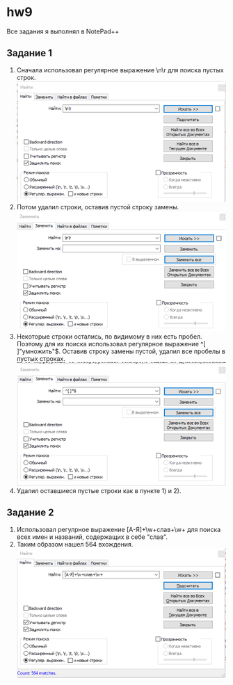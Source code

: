 # hw9
Все задания я выполнял в NotePad++
## Задание 1 
1) Сначала использовал регулярное выражение \n\r для поиска пустых строк. 
![Скрин](https://raw.githubusercontent.com/vladimirloginov999/hw9/master/Скриншот%2026-05-2018%20150241.png)
2) Потом удалил строки, оставив пустой строку замены.
![Скрин](https://raw.githubusercontent.com/vladimirloginov999/hw9/master/Скриншот%2026-05-2018%20150305.png)
3) Некоторые строки остались, по видимому в них есть пробел. Поэтому для их поиска использовал регулярное выражение ^[ ]"умножить"$. Оставив строку замены пустой, удалил все пробелы в пустых строках.
![Скрин](https://raw.githubusercontent.com/vladimirloginov999/hw9/master/Скриншот%2026-05-2018%20150403.png)
4) Удалил оставшиеся пустые строки как в пункте 1) и 2).
## Задание 2
1) Использовал регулрное выражение [А-Я]+\w+слав+\w+ для поиска всех имен и названий, содержащих в себе "слав".
2) Таким образом нашел 564 вхождения.
![Скрин](https://raw.githubusercontent.com/vladimirloginov999/hw9/master/Скриншот%2026-05-2018%20155504.png)
